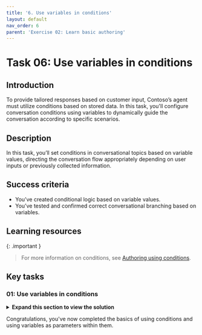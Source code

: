 ```yaml
---
title: '6. Use variables in conditions'
layout: default
nav_order: 6
parent: 'Exercise 02: Learn basic authoring'
---
```



# Task 06: Use variables in conditions

## Introduction

To provide tailored responses based on customer input, Contoso’s agent must utilize conditions based on stored data. In this task, you'll configure conversation conditions using variables to dynamically guide the conversation according to specific scenarios.

## Description

In this task, you’ll set conditions in conversational topics based on variable values, directing the conversation flow appropriately depending on user inputs or previously collected information.

## Success criteria

-   You’ve created conditional logic based on variable values.
-   You’ve tested and confirmed correct conversational branching based on variables.

## Learning resources

{: .important }
> For more information on conditions, see [Authoring using conditions](https://learn.microsoft.com/microsoft-copilot-studio/authoring-using-conditions).


## Key tasks

### 01: Use variables in conditions

<details markdown="block"> 
  <summary><strong>Expand this section to view the solution</strong></summary> 

1. Under the **Message** node, select the **+** button, then select **Add a condition**.
 	
    ![uy1jy7zf.jpg](../../media/uy1jy7zf.jpg)

	{: .note }
	> Two new nodes will appear. One is your **Condition** and the other is an exception for **All other conditions**.

1. In the **Condition** node, select **Select a variable**, then select your **OrderRequest** global variable.
 	
    ![3g6a6ipr.jpg](../../media/3g6a6ipr.jpg)

1. Keep the condition operator as **is equal to**.

1. Select the text box for **Enter or select a value**, then select **Update**.
 	
    ![z5mc6e5p.jpg](../../media/z5mc6e5p.jpg)

1. Select the **+** button between the **Message** node and the branching **Condition** nodes, then select **Add a condition** to add another branch.

	![fgpypqef.jpg](../../media/fgpypqef.jpg)

1. In the new **Condition** node, repeat steps 2 and 3, then set the value to **Check**.

1. Repeat the same steps to add a **Condition** node for **Cancel**. 

	![ialb54ud.jpg](../../media/ialb54ud.jpg)

1. Under each **Condition** node, select the **+** button, then select **Send a message** to add a **Message** node.

1. Set different messages depending on the condition:

	`One moment while I update that order.`

    `Let me check on that order for you.`

    `No problem. Give me just a moment to cancel that order.`
 
	![bu6892f5.jpg](../../media/bu6892f5.jpg)

	{: .important }
	> Do things faster by selecting a node and copying it using the upper-left productivity tools menu. Once copied, the node is available to be pasted, using the same tools menu or when using the **+** button to add a new node.
    >
    > ![w2dae79c.jpg](../../media/w2dae79c.jpg)
    >
    > ![2gz8yl2c.jpg](../../media/2gz8yl2c.jpg)

1. Select **Save** in the upper-right part of the canvas to save the topic.

1. Select the refresh icon in the upper-right corner of the **Test your agent** pane to start a new conversation.

1. Explore the different trigger phrases and conditions that lead the user to view different message outcomes.

{: .important }
> Conditions are foundational tools that help you create tailored experiences based on what the user has selected or answered in previous questions. You can nest conditions within other conditions for more complex logic.

</details>

Congratulations, you've now completed the basics of using conditions and using variables as parameters within them.
